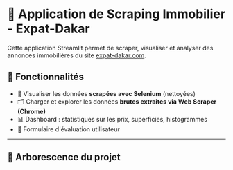 # 🏡 Application de Scraping Immobilier - Expat-Dakar

Cette application Streamlit permet de scraper, visualiser et analyser des annonces immobilières du site [expat-dakar.com](https://www.expat-dakar.com).

## 🚀 Fonctionnalités

- 📡 Visualiser les données **scrapées avec Selenium** (nettoyées)
- 🗂️ Charger et explorer les données **brutes extraites via Web Scraper (Chrome)**
- 📊 Dashboard : statistiques sur les prix, superficies, histogrammes
- 📝 Formulaire d'évaluation utilisateur

---

## 📁 Arborescence du projet

